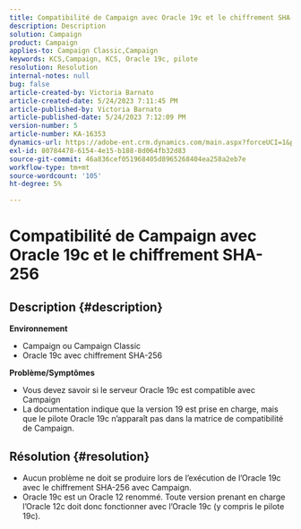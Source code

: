 ```yaml
---
title: Compatibilité de Campaign avec Oracle 19c et le chiffrement SHA-256
description: Description
solution: Campaign
product: Campaign
applies-to: Campaign Classic,Campaign
keywords: KCS,Campaign, KCS, Oracle 19c, pilote
resolution: Resolution
internal-notes: null
bug: false
article-created-by: Victoria Barnato
article-created-date: 5/24/2023 7:11:45 PM
article-published-by: Victoria Barnato
article-published-date: 5/24/2023 7:12:09 PM
version-number: 5
article-number: KA-16353
dynamics-url: https://adobe-ent.crm.dynamics.com/main.aspx?forceUCI=1&pagetype=entityrecord&etn=knowledgearticle&id=ab2b2ed1-66fa-ed11-8849-6045bd006b3d
exl-id: 80784478-6154-4e15-b188-8d064fb32d83
source-git-commit: 46a836cef051968405d8965268404ea258a2eb7e
workflow-type: tm+mt
source-wordcount: '105'
ht-degree: 5%

---
```


# Compatibilité de Campaign avec Oracle 19c et le chiffrement SHA-256

## Description {#description}

<b>Environnement</b>
- Campaign ou Campaign Classic
- Oracle 19c avec chiffrement SHA-256

<b>Problème/Symptômes</b>
- Vous devez savoir si le serveur Oracle 19c est compatible avec Campaign
- La documentation indique que la version 19 est prise en charge, mais que le pilote Oracle 19c n’apparaît pas dans la matrice de compatibilité de Campaign.



## Résolution {#resolution}


- Aucun problème ne doit se produire lors de l’exécution de l’Oracle 19c avec le chiffrement SHA-256 avec Campaign.
- Oracle 19c est un Oracle 12 renommé. Toute version prenant en charge l’Oracle 12c doit donc fonctionner avec l’Oracle 19c (y compris le pilote 19c).
